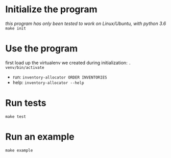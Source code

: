 # Initialize the program

*this program has only been tested to work on Linux/Ubuntu, with python 3.6*
`make init`

# Use the program

first load up the virtualenv we created during initialization: `. venv/bin/activate`
+ run: `inventory-allocator ORDER INVENTORIES`
+ help: `inventory-allocator --help`

# Run tests

`make test`

# Run an example

`make example`
